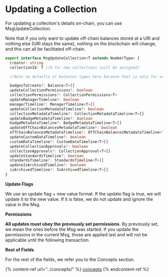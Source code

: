 # Updating a Collection

For updating a collection's details on-chain, you can use MsgUpdateCollection. &#x20;

Note that if you only want to update off-chain balances stored at a URI and nothing else (URI stays the same), nothing on the blockchain will change, and this can all be facilitated off-chain.

```typescript
export interface MsgUpdateCollection<T extends NumberType> {
  creator: string
  collectionId: T //0 for new collections (will be assigned)

  //Note no defaults or balances types here because that is only for new collections

  badgesToCreate?: Balance<T>[]
  updateCollectionPermissions?: boolean
  collectionPermissions?: CollectionPermissions<T>
  updateManagerTimeline?: boolean
  managerTimeline?: ManagerTimeline<T>[]
  updateCollectionMetadataTimeline?: boolean
  collectionMetadataTimeline?: CollectionMetadataTimeline<T>[]
  updateBadgeMetadataTimeline?: boolean
  badgeMetadataTimeline?: BadgeMetadataTimeline<T>[]
  updateOffChainBalancesMetadataTimeline?: boolean
  offChainBalancesMetadataTimeline?: OffChainBalancesMetadataTimeline<T>[]
  updateCustomDataTimeline?: boolean
  customDataTimeline?: CustomDataTimeline<T>[]
  updateCollectionApprovals?: boolean
  collectionApprovals?: CollectionApproval<T>[]
  updateStandardsTimeline?: boolean
  standardsTimeline?: StandardsTimeline<T>[]
  updateIsArchivedTimeline?: boolean
  isArchivedTimeline?: IsArchivedTimeline<T>[]
}
```



**Update Flags**

We use an update flag + new value format. If the update flag is true, we will update it to the new value. If it is false, we do not update and ignore the value in the Msg.

**Permissions**

**All updates must obey the previously set permissions.** By previously set, we mean the ones before the Msg was started. If you update the permissions in the current Msg, those are applied last and will not be applicable until the following transaction.

**Rest of Fields**

For the rest of the fields, we refer you to the Concepts section.

{% content-ref url="../concepts/" %}
[concepts](../concepts/)
{% endcontent-ref %}
